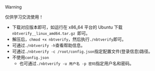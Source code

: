 > [!WARNING]  
> 仅供学习交流使用！

- 下载对应版本即可，如运行在 x86_64 平台的 Ubuntu 下载`nbtverify__linux_amd64.tar.gz
`即可。
- 解压后，`chmod +x nbtverify`，然后执行`./nbtverify`即可。
- 可通过`./nbtverify -h`查看帮助信息。
- 可通过`./nbtverify -c /root/config.json`指定配置文件(登录信息)路径。
- 不使用`config.json`
  - 也可通过`./nbtverify -u 用户名 -p 密码`指定用户名和密码。
